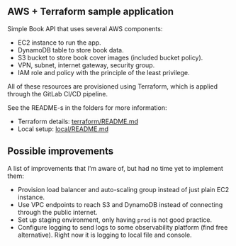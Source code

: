 ## AWS + Terraform sample application

Simple Book API that uses several AWS components:

 - EC2 instance to run the app.
 - DynamoDB table to store book data.
 - S3 bucket to store book cover images (included bucket policy).
 - VPN, subnet, internet gateway, security group.
 - IAM role and policy with the principle of the least privilege.

All of these resources are provisioned using Terraform, which is applied through the 
GitLab CI/CD pipeline.

See the README-s in the folders for more information:

 - Terraform details: [terraform/README.md](terraform/README.md)
 - Local setup: [local/README.md](local/README.md)

## Possible improvements

A list of improvements that I'm aware of, but had no time yet to implement 
them:

 - Provision load balancer and auto-scaling group instead of just 
plain EC2 instance.
 - Use VPC endpoints to reach S3 and DynamoDB instead of connecting
through the public internet.
 - Set up staging environment, only having ``prod`` is not good practice.
 - Configure logging to send logs to some observability platform (find free 
alternative). Right now it is logging to local file and console.



